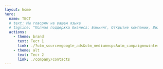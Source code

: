 ```yaml
---
layout: home
hero:
  name: ТЕСТ
  # text: Мы говорим на вашем языке
  # tagline: "Полная поддержка бизнеса: Банкинг, Открытие компании, Визы. Без предоплаты – оплата только после одобрения."
  actions:
    - theme: brand
      text: Тест 1
      link: ./?utm_source=google_ads&utm_medium=cpc&utm_campaign=winter_2025
    - theme: alt
      text: Тест 2
      link: ./company/contacts
---
```

